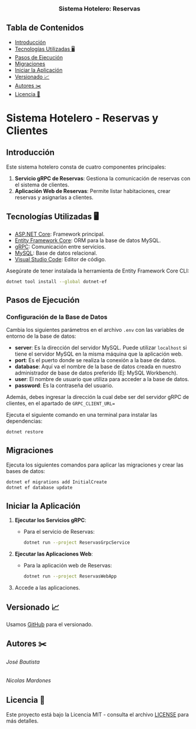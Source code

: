 <!-- PROYECTO -->
<br />
<div align="center">
  <h3 align="center">Sistema Hotelero: Reservas</h3>
</div>

## Tabla de Contenidos
- [Introducción](#introducción)
- [Tecnologías Utilizadas 🖥️](#tecnologías-utilizadas)
- [Pasos de Ejecución](#pasos-de-ejecución)
- [Migraciones](#migraciones)
- [Iniciar la Aplicación](#iniciar-la-aplicación)
- [Versionado 📈](#versionado)
- [Autores ✂️](#autores)
- [Licencia 📄](#licencia)

# Sistema Hotelero - Reservas y Clientes

## Introducción

Este sistema hotelero consta de cuatro componentes principales: 
1. **Servicio gRPC de Reservas**: Gestiona la comunicación de reservas con el sistema de clientes.
2. **Aplicación Web de Reservas**: Permite listar habitaciones, crear reservas y asignarlas a clientes.

## Tecnologías Utilizadas 🖥️
- [ASP.NET Core](https://dotnet.microsoft.com/en-us/): Framework principal.
- [Entity Framework Core](https://learn.microsoft.com/en-us/ef/core/): ORM para la base de datos MySQL.
- [gRPC](https://grpc.io/): Comunicación entre servicios.
- [MySQL](https://www.mysql.com): Base de datos relacional.
- [Visual Studio Code](https://code.visualstudio.com/): Editor de código.

Asegúrate de tener instalada la herramienta de Entity Framework Core CLI:
```bash
dotnet tool install --global dotnet-ef
```

## Pasos de Ejecución

### Configuración de la Base de Datos

Cambia los siguientes parámetros en el archivo `.env` con las variables de entorno de la base de datos:

- **server**: Es la dirección del servidor MySQL. Puede utilizar `localhost` si tiene el servidor MySQL en la misma máquina que la aplicación web.
- **port**: Es el puerto donde se realiza la conexión a la base de datos.
- **database**: Aquí va el nombre de la base de datos creada en nuestro administrador de base de datos preferido (Ej: MySQL Workbench).
- **user**: El nombre de usuario que utiliza para acceder a la base de datos.
- **password**: Es la contraseña del usuario.

Además, debes ingresar la dirección la cual debe ser del servidor gRPC de clientes, en el apartado de `GRPC_CLIENT_URL=`


Ejecuta el siguiente comando en una terminal para instalar las dependencias:
```bash
dotnet restore
```

## Migraciones
Ejecuta los siguientes comandos para aplicar las migraciones y crear las bases de datos:
```bash
dotnet ef migrations add InitialCreate
dotnet ef database update
```

## Iniciar la Aplicación

1. **Ejecutar los Servicios gRPC**:
   - Para el servicio de Reservas:
     ```bash
     dotnet run --project ReservasGrpcService
     ```

2. **Ejecutar las Aplicaciones Web**:
   - Para la aplicación web de Reservas:
     ```bash
     dotnet run --project ReservasWebApp
     ```

3. Accede a las aplicaciones.

## Versionado 📈
Usamos [GitHub](https://github.com) para el versionado.

## Autores ✂️

###### José Bautista

###### Nicolas Mardones

## Licencia 📄

Este proyecto está bajo la Licencia MIT - consulta el archivo [LICENSE](LICENSE) para más detalles.

